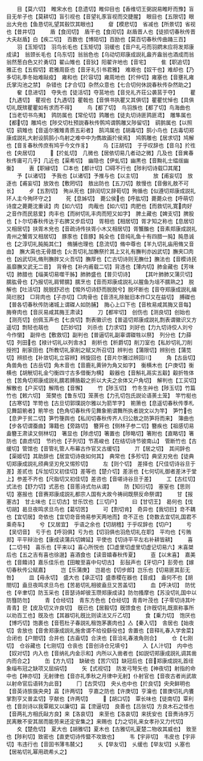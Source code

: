 <!-- { "loadSidebar": true } -->
　　目【莫六切】　睢宋水也【息遗切】睢仰目也【香维切王弼説易睢盱而豫】盲目无牟子也【莫耕切】盲引视也【音望礼豕盲视而交脻腥】　眼目也【五限切】眼出大皃也【鱼恳切礼望其毂饮其眼也】
　　睂【模悲切】　省减也【所景切】省视也【昔井切】
　　盾【食闰切】　盾干也【食闰切】赵盾晋人也【徒损切春秋传晋大夫赵盾】白【疾二切】　百数也【博陌切】百励也【莫百切春秋传曲踊三百】
　　羽【玉矩切】　羽鸟长毛也【玉矩切】羽缓也【音户礼弓而羽閷末应将发郑康成读】　翁颈长毛也【乌东切】翁翁色也【乌动切郑康成説礼盎齐盎翁也酒成而翁翁然葱白色又扵勇切】翟山雉也【音狄】阳翟许地也【音宅】
　　隹【职追切】　雅正也【五假切】君雅周臣也【音牙礼引书君雅】　难艰也【奴干也】难却也【乃多切礼季冬始难敺疫】　雍和也【扵容切】雍周地也【扵仲切】雍塞也【音壅礼雍氏掌沟池之禁】　杂错也【才合切】杂然众意也【七合切何休説春秋传杂然助之】
　　奞【息进切】　夺失也【徒活切】夺莒地也【音兑礼齐荘公袭莒于夺】
　　瞿【九遇切】　瞿视也【九遇切】瞿戟也【音惧书执瞿又其俱切】瞿瞿忧悼也【具俱切礼既殡瞿瞿如有求而不得】
　　鸟【都了切】　鸟羽族也【都了切】鸟海曲也【当老切书鸟夷】　鹑防属也【常伦切】鹑雕也【徒丸切诗匪鹑匪鸢】　雕隼属也【都切】雕鸠也【陟交切杜预説春秋传鹘鸠谓鹘雕又陟留切】　鹞鹯属也【以照切】鹞雉也【音遥尔雅雉青质五彩者】　鹄鸿属也【胡毒切】鹄小鸟也【古毒切郑康成説礼大射设鹄鹄小鸟射之难中中为儁故画扵侯焉】　鸠鹘雕也【居求切】鸠解也【音豸春秋传庶有鸠乎今文作豸】
　　乌【汪胡切】　于乎叹辞也【音乌】扵徃也【央居切】
　　【扵虬切】　几微也【居依切易几者动之微】几及也【音兾春秋传庸可几乎】几近也【渠希切】　幽隐也【伊虬切】幽黒也【音黝礼士緼绂幽衡】
　　叀【职縁切】　□本也【都计切】□碍不行也【陟利切诗载□其尾】
　　予【以诸切】　予我也【以诸切】予推与也【以主切】
　　放【甫妄切】　放逐也【甫妄切】放效也【敷罔切】　敖出防也【五刀切】敖慢也【音傲礼敖不可长】
　　歺【五割切】　殉从死也【辞闰切又辞荀切】殉循也【似遵切郑康成説礼环人主今殉环守之】
　　死【息姊切】　薨公侯也【呼肱切】薨薨众也【呼萌切诗度之薨薨沈重读】肉【如六切】　肉胾也【如六切】肉肥也【而救切礼寛肉好之音作而民慈爱】肉丰也【而树切礼丰肉而短又如字】　脾土藏也【婢支切】脾股也【卜尔切春秋传达于右脾又步启切】　胥相也【相居切】胥才知之称也【息居切又相居切】扶胥木皃也【音疏诗传扶胥小木又相居切】胥蟹醢也【音素郑康成説礼青州之蟹胥又相居切】　豚豕也【音豚】肫全也【音纯礼鱼十有四腊一肫】肫恳诚也【之淳切礼肫肫其仁】　脩脯也理也【息流切】脩中尊也【羊九切礼庙用脩又音由】　膴大脔也无骨腊也【火吾切礼加膴祭扵其上又礼有膴判亦凶武切】膴夹□肉也【凶武切礼脩刑膴胖又火吾切】膴厚也【亡古切诗则无膴仕】膴法也【音模诗民虽靡膴又武无二音】　背脊也【补内甫载二切】背违也【薄内切】肺金藏也【芳味切】肺腊也【缁美切易噬干胏】肺肺盛也【普贝切诗】
　　【其叶肺肺又蒲贝切】　臑肱骨也【乃报切礼肩臂臑】臑烹也【音而郑康成説礼以腥鱼为俎不臑熟之】　脱解也【吐活切】脱脱舒迟也【惕外切诗舒而脱脱兮】脱坏断也【音夺郑康成説礼编简烂脱】　□背肉也【子亦切】□肉骨也【音渍礼除骴旧本作□又在益切】　膊磔也【普各切春秋传防诸城上谓磔人如防脯】　脢心上口下也【音枚易咸其脢又音每】脢脊肉也【音灰易咸其脢王肃读】
　　刀【都牢切】　创伤也【测良切】创始也【测亮切】创佩玉声也【七良切】剽表徽识也【普遥切郑康成説礼剽表谓徽识又方遥切】剽轻也刼也
　　【匹妙切】　刘杀也【力求切】刘好也【力九切诗佼人刘兮今作懰】　副倅也【敷救切】副判也【普逼切礼副辜谓磔牲以祭】　列分也【力薛切】列田也【禄计切礼以列舎水】　削析也【析爵切】削刀室也【私妙切礼刀削授拊】削家田也【所教切礼家削之赋又所召切】辨判也【蒲限切】辨别也【蒲苋切】辨损也【补敛切礼立容辨】辨旋回也【音片尔雅过辨回川】
　　角【古岳切】　角兽角也【古岳切】角木音也【音鹿礼黄钟为角又如字】　衡横木也【户庚切】衡横也【胡觥切礼金勺衡四寸古多借衡为横】　觳器也【音斛礼鬲实五觳】觳折牲体也【苦角切郑康成説礼臑若膊胳觳之折以大夫之余体又户角切】　解判也【工买切】解散也【户买切】解隋也【音懈】
　　竹【陟玉切】　竹冬生艸也【陟玉切】竹篇竹也【敕六切】　笼樊也【鲁东切】笼蒉也【力孔切包氏説论语蒉土笼】　竿竹梃也【古寒切】竿笴也【古旦切郭璞説尔雅以为箭竿字】　箾箫也【息遥切春秋传季札见舞韶箾者】箾竿也【色角切春秋传见舞象箾谓舞所执者説文以为竿】　笋竹也【息尹于贫二切】笋竹箯舆也【私闰切春秋传齐人归公敖之防笋将而来】　簿曲也【步各切谓蚕曲】簿籍也【旁路切】　簪笄也【侧林子参二切】簪疾也【祖感切易盍簪王肃读又侧林切】　箸显也【陟虑切】箸置也【陟略切】箸附也【直略切】箸防也【直虑切】　节约也【子列切】节髙峻也【在结切诗节彼南山】　管断竹也【古缓切】管馆也【音管礼管人布幕古作官又古缓切】
　　丌【居之切】　其间辞也【渠姬切】其助辞也【居宜切诗夜如何其】　典常也【多殄切】典坚刃皃也【徒典切郑康成説礼颀典坚刃皃又惕殄切】
　　左【则个切】　差择也【尺佳切诗谷旦于差】差贰也【斥加切又初佳切】差等也【楚介切】差浙也【七何切礼御者差沐于堂上】参差不齐也【尺脂切又初佳切】差咨也【音嗟诗谷旦于差】
　　工【古红切】　式法也【舒力切】式恶也【音慝诗式勿从谓】
　　防【知衍切】　塞窒也【思则切】塞报也【音赛郑康成説礼都宗人国有大故今祷祠既祭反命祭谓】
　　甘【报塞古】　甘土味也【三切古】甘乐饮也【三切户】
　　曰【甘切王】　曷何也【伐切胡】曷旦夜鸣求旦鸟也【葛切苦】
　　可【割切肯】　奇异也【我切巨】竒不耦也【宜切居】竒依也【宜切竒音倚易参天两地而】竒不正也【竒数去宜切礼国君不乘奇车】
　　兮【又居宜】　乎语之余也【切胡稽】于乎叹辞也【切户】
　　亏【吴切音】　亏于也【呼羽俱】亏为也【切羽俱也羽危切礼在职】　平均也【亏贿郑】平平辩治也【康成读蒲兵切婢延】平使也【切诗平平左右补耕皆耕】
　　喜【二切书】　喜乐也【平来以】喜心所悦也【□虚里切虚里切虚记切易六】末喜桀后也【五之吉有喜也徐邈】喜酒食也【读音嬉春秋传夏】
　　壴【以末喜】　嘉美也【音饎诗】嘉乐佳乐也【田畯至喜中句切古】　彭鼔声也【牙切户】彭旁也【嫁切春秋传公赋嘉】
　　岂【乐蒲庚】　岂曷也【切步郎】岂乐也【切易匪其彭无咎】
　　皿【毋永切】　盛大也【承正切】盛黍稷在器也【音成】　盍何不也【胡閤切】盍旦夜鸣求旦鸟也【苦曷切礼相彼盍旦又苦盖切】
　　血【呼决切】　防忧也【辛聿切】防玉采也【音瑟诗卹彼玉瓒郑康成读】防勿搔摩也【苏没切礼国中以防篲防勿】
　　青【仓经切】　青东方色也【仓经切】青青叶茂也【子零切诗其叶青青】皀【皮及切又许良切】　旣已也【居毅切】旣馈食也【许旣切礼既禀称事所以劝百工也】旣及也【其器切礼旣比则读法又斤乙切】
　　食【乗力切】　饱厌也【博巧切】饱裹也【音苞杜子春説礼租饱茅裹肉也】亼【秦入切】　舎居也【始夜切】舎放也【音舍郑康成説礼施舍谓不给役繇役也】舎置也【音释礼春入学舍菜】　合闭也【户閤切】合并也【古盍切】合浃也【音洽礼春液角则合】
　　仓【七刚切】　仓谷藏也【七刚切】仓丧也【音创诗仓兄填兮】
　　入【人汁切】　内中也【奴对切】内入也【音纳礼内金示和】内所以入凿者也【如説切郑康成説礼调其凿内而合之】
　　缶【方九切】　缺破也【苦穴切】缺冠后也【音郑康成説礼首绖象缁布冠之缺项又屈绢切】
　　矢【式视切】　防发弓弩矢也【神夜切】射指的命中也【神亦切】无射律也【音亦礼季秋之月律中无射】仆射官也【音夜古者尚武故以射命官后语转为此音】
　　冂【古荧切】　央乆也中也【扵良切】央央鲜明也【音英诗旂旐央央】亯【许两切】　亨嘉之防也【许庚切】亨瀹也【普庚切礼内饔掌割亨又普孟切】亨献也【许两切】
　　【胡口切】　覃长味也【徒南切】覃利也【音剡诗以我覃耜又以廉切】畗【滂逼切】　良善也【吕张切】方良木石之怪也【音两礼方相氏敺方良】来【洛哀切】　来至也【洛哀切】来抚安也【音赉诗序万民离散不安其居而能劳来还定安集之】来赐也【力之切礼来女孝孙又力代切】
　　夊【楚危切】　夏大也【胡雅切】夏木也【古雅切礼夏楚二物收其威也】　致至也【陟利切】致密也【直吏切诗传盬不攻致也】
　　韦【宇非切】　韦皮也【宇非切】韦违行也【音囬书薄韦辳父】
　　乆【举友切】　乆缓也【举友切】乆塞也【居祐切礼幂用疏希乆之】
